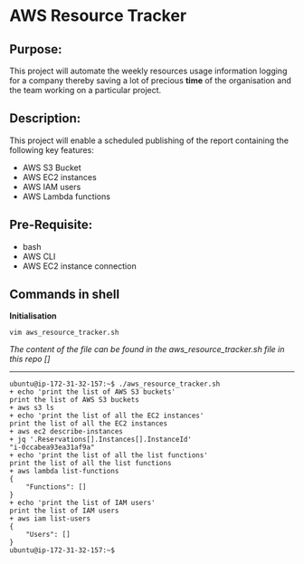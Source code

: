 # AWS Resource Tracker
## Purpose:
This project will automate the weekly resources usage information logging for a company thereby saving a lot of precious **time** of the organisation and the team working on a particular project.

## Description:
This project will enable a scheduled publishing of the report containing the following key features:
- AWS S3 Bucket
- AWS EC2 instances
- AWS IAM users
- AWS Lambda functions

##  Pre-Requisite:
- bash
- AWS CLI
- AWS EC2 instance connection

## Commands in shell
**Initialisation**
```
vim aws_resource_tracker.sh
```
_The content of the file can be found in the aws_resource_tracker.sh file in this repo []_
****

```
ubuntu@ip-172-31-32-157:~$ ./aws_resource_tracker.sh
+ echo 'print the list of AWS S3 buckets'
print the list of AWS S3 buckets
+ aws s3 ls
+ echo 'print the list of all the EC2 instances'
print the list of all the EC2 instances
+ aws ec2 describe-instances
+ jq '.Reservations[].Instances[].InstanceId'
"i-0ccabea93ea31af9a"
+ echo 'print the list of all the list functions'
print the list of all the list functions
+ aws lambda list-functions
{
    "Functions": []
}
+ echo 'print the list of IAM users'
print the list of IAM users
+ aws iam list-users
{
    "Users": []
}
ubuntu@ip-172-31-32-157:~$

```

